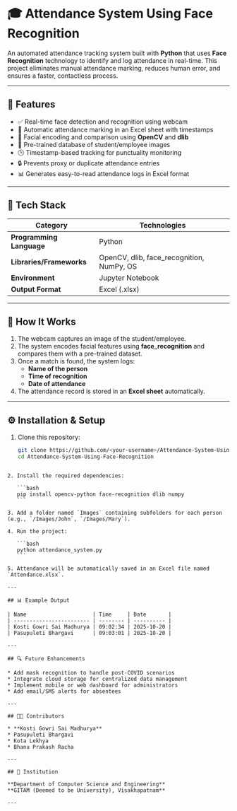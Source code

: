 # 🎓 Attendance System Using Face Recognition

An automated attendance tracking system built with **Python** that uses **Face Recognition** technology to identify and log attendance in real-time. This project eliminates manual attendance marking, reduces human error, and ensures a faster, contactless process.

---

## 🚀 Features
- ✅ Real-time face detection and recognition using webcam  
- 📸 Automatic attendance marking in an Excel sheet with timestamps  
- 🧠 Facial encoding and comparison using **OpenCV** and **dlib**  
- 💾 Pre-trained database of student/employee images  
- 🕒 Timestamp-based tracking for punctuality monitoring  
- 🔒 Prevents proxy or duplicate attendance entries  
- 📊 Generates easy-to-read attendance logs in Excel format  

---

## 🧰 Tech Stack

| Category | Technologies |
|-----------|--------------|
| **Programming Language** | Python |
| **Libraries/Frameworks** | OpenCV, dlib, face_recognition, NumPy, OS |
| **Environment** | Jupyter Notebook |
| **Output Format** | Excel (.xlsx) |

---

## 🧩 How It Works

1. The webcam captures an image of the student/employee.  
2. The system encodes facial features using **face_recognition** and compares them with a pre-trained dataset.  
3. Once a match is found, the system logs:
   - **Name of the person**
   - **Time of recognition**
   - **Date of attendance**
4. The attendance record is stored in an **Excel sheet** automatically.  

---

## ⚙️ Installation & Setup

1. Clone this repository:
   ```bash
   git clone https://github.com/<your-username>/Attendance-System-Using-Face-Recognition.git
   cd Attendance-System-Using-Face-Recognition
````

2. Install the required dependencies:

   ```bash
   pip install opencv-python face-recognition dlib numpy
   ```

3. Add a folder named `Images` containing subfolders for each person (e.g., `/Images/John`, `/Images/Mary`).

4. Run the project:

   ```bash
   python attendance_system.py
   ```

5. Attendance will be automatically saved in an Excel file named `Attendance.xlsx`.

---

## 📊 Example Output

| Name                     | Time     | Date       |
| ------------------------ | -------- | ---------- |
| Kosti Gowri Sai Madhurya | 09:02:34 | 2025-10-20 |
| Pasupuleti Bhargavi      | 09:03:01 | 2025-10-20 |

---

## 🔍 Future Enhancements

* Add mask recognition to handle post-COVID scenarios
* Integrate cloud storage for centralized data management
* Implement mobile or web dashboard for administrators
* Add email/SMS alerts for absentees

---

## 🧑‍💻 Contributors

* **Kosti Gowri Sai Madhurya**
* Pasupuleti Bhargavi
* Kota Lekhya
* Bhanu Prakash Racha

---

## 🏫 Institution

**Department of Computer Science and Engineering**
**GITAM (Deemed to be University), Visakhapatnam**

---

